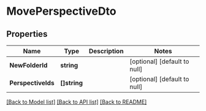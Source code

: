 # MovePerspectiveDto

## Properties
Name | Type | Description | Notes
------------ | ------------- | ------------- | -------------
**NewFolderId** | **string** |  | [optional] [default to null]
**PerspectiveIds** | **[]string** |  | [optional] [default to null]

[[Back to Model list]](../README.md#documentation-for-models) [[Back to API list]](../README.md#documentation-for-api-endpoints) [[Back to README]](../README.md)

